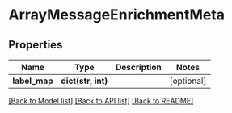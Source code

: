 # ArrayMessageEnrichmentMeta

## Properties
Name | Type | Description | Notes
------------ | ------------- | ------------- | -------------
**label_map** | **dict(str, int)** |  | [optional] 

[[Back to Model list]](../README.md#documentation-for-models) [[Back to API list]](../README.md#documentation-for-api-endpoints) [[Back to README]](../README.md)

